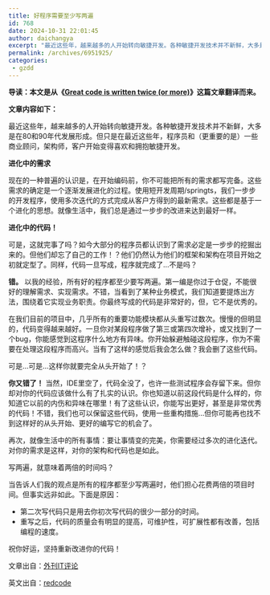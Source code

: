 ```yaml
---
title: 好程序需要至少写两遍
id: 768
date: 2024-10-31 22:01:45
author: daichangya
excerpt: "最近这些年，越来越多的人开始转向敏捷开发。各种敏捷开发技术并不新鲜，大多是在80和90年代发展形成。但只是在最近这些年，程序员和（更重要的是）一些商业顾问，架构师，客户开始变得喜欢和拥抱敏捷开发。进化中的需求现在的一种普遍的认识是，在开始编码前"
permalink: /archives/6951925/
categories:
 - gzdd
---
```


 

**导读：本文是从《**[**Great code is written twice (or more)**](http://www.redcode.nl/blog/2011/10/great-code-is-written-twice-or-more/)**》这篇文章翻译而来。**

**文章内容如下：**

最近这些年，越来越多的人开始转向敏捷开发。各种敏捷开发技术并不新鲜，大多是在80和90年代发展形成。但只是在最近这些年，程序员和（更重要的是）一些商业顾问，架构师，客户开始变得喜欢和拥抱敏捷开发。

**进化中的需求**

现在的一种普遍的认识是，在开始编码前，你不可能把所有的需求都写完备。这些需求的确定是一个逐渐发展进化的过程。使用短开发周期/springts，我们一步步的开发程序，使用多次迭代的方式完成从客户方得到的最新需求。这些都是基于一个进化的思想。就像生活中，我们总是通过一步步的改进来达到最好一样。

**进化中的代码！**

可是，这就完事了吗？如今大部分的程序员都认识到了需求必定是一步步的挖掘出来的。但他们却忘了自己的工作！？他们仍然认为他们的框架和架构在项目开始之初就定型了。同样，代码一旦写成，程序就完成了…不是吗？

**错。** 以我的经验，所有好的程序都至少要写两遍。第一编是你过于仓促，不能很好的理解需求、实现需求。不错，当看到了某种业务模式，我们知道要提炼出方法，围绕着它实现业务职责。你最终写成的代码是非常好的，但，它不是优秀的。

在我们目前的项目中，几乎所有的重要功能模块都从头重写过数次。慢慢的但明显的，代码变得越来越好。一旦你对某段程序做了第三或第四次增补，或又找到了一个bug，你能感觉到这程序什么地方有异味。你开始躲避触碰这段程序，你为不需要在处理这段程序而高兴。当有了这样的感觉后我会怎么做？我会删了这些代码。

可是…可是…这样你就要完全从头开始了！？

**你又错了！** 当然，IDE里空了，代码全没了，也许一些测试程序会存留下来。但你却对你的代码应该做什么有了扎实的认识。你也知道以前这段代码是什么样的，你知道它以前的内伤和异味在哪里！有了这些认识，你能写出更好，甚至是非常优秀的代码！不错，我们也可以保留这些代码，使用一些重构措施…但你可能再也找不到这样好的从头开始、更好的编写它的机会了。

再次，就像生活中的所有事情：要让事情变的完美，你需要经过多次的进化迭代。对你的需求是这样，对你的架构和代码也是如此。

写两遍，就意味着两倍的时间吗？

当告诉人们我的观点是所有的程序都至少写两遍时，他们担心花费两倍的项目时间。但事实远非如此。下面是原因：

*   第二次写代码只是用去你初次写代码的很少一部分的时间。
*   重写之后，代码的质量会有明显的提高，可维护性，可扩展性都有改善，包括编程的速度。

祝你好运，坚持重新改进你的代码！

文章出自：[外刊IT评论](http://www.aqee.net/great-code-is-written-twice-or-more/)

英文出自：[redcode](http://www.redcode.nl/blog/2011/10/great-code-is-written-twice-or-more/)
